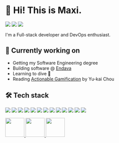 # 👋 Hi! This is Maxi.

<p align="left">
<a href="https://mxgutierrez.com"><img src="https://img.shields.io/badge/-mxgutierrez.com-3423A6?style=flat&logo=Google-Chrome&logoColor=white"/></a>
<a href="https://www.linkedin.com/in/mxgutierrez/"><img src="https://img.shields.io/badge/-mxgutierrez-0077B5?style=flat&logo=Linkedin&logoColor=white"/></a>
<a href="mailto:maxigutierrez23@gmail.com"><img src="https://img.shields.io/badge/-maxigutierrez23@gmail.com-D14836?style=flat&logo=Gmail&logoColor=white"/></a>
</p>

I'm a Full-stack developer and DevOps enthusiast.

## 🚴 Currently working on

- Getting my Software Engineering degree
- Building software @ [Endava](https://www.endava.com/)
- Learning to dive 🤿
- Reading [Actionable Gamification](https://www.goodreads.com/en/book/show/25416321) by Yu-kai Chou

## 🛠 Tech stack

<p align="left">
  <a><img src="https://img.shields.io/badge/-JavaScript-05122A?style=flat&logo=javascript"/></a>
  <a><img src="https://img.shields.io/badge/-TypeScript-05122A?style=flat&logo=TypeScript"/></a>
  <a><img src="https://img.shields.io/badge/-HTML-05122A?style=flat&logo=HTML5"/></a>
  <a><img src="https://img.shields.io/badge/-CSS-05122A?style=flat&logo=CSS3&logoColor=1572B6"/></a>
  <a><img src="https://img.shields.io/badge/-Tailwind_CSS-05122A?style=flat&logo=tailwind-css"/></a>
<a><img src="https://img.shields.io/badge/-React-05122A?style=flat&logo=React"/></a>
  <a><img src="https://img.shields.io/badge/Vue.js-05122A?style=flat&logo=vue.js"/></a>
<a><img src="https://img.shields.io/badge/Laravel-05122A?style=flat&logo=laravel"/></a>
<a><img src="https://img.shields.io/badge/Node.js-05122A?style=flat&logo=node.js"/></a>
<a><img src="https://img.shields.io/badge/-Next.js-05122A?style=flat&logo=next.js"/></a>
<a><img src="https://img.shields.io/badge/-MySQL-05122A?style=flat-square&logo=mysql"/></a>
<a><img src="https://img.shields.io/badge/PostgreSQL-05122A?style=flat&logo=postgresql"/></a>
<a><img src="https://img.shields.io/badge/AWS-05122A?style=flat&logo=amazon-aws"/></a>
</p>

<p align="left">
  <a href="https://www.credly.com/badges/84a45e0f-7f13-40a5-a177-ee4db18cf403">
    <img src="https://user-images.githubusercontent.com/46251023/226138646-4e5554ae-cc57-4856-9403-10634fe611f8.png" height="60" />
  </a>
  <a href="https://www.credly.com/badges/d8045abb-a5ca-466d-9fcb-e46b41915fc0">
    <img src="https://user-images.githubusercontent.com/46251023/226138756-a4cc1377-b4be-49ed-b2d2-4e2c836f4e74.png" height="60" />
  </a>
  <a href="https://www.credly.com/badges/5b05198e-66fe-4bcd-8333-65adb0f2a906">
    <img src="https://user-images.githubusercontent.com/46251023/226138766-8c4c632e-cc42-4a1b-8566-1059279aac6c.png" height="60" />
  </a>
</p>
